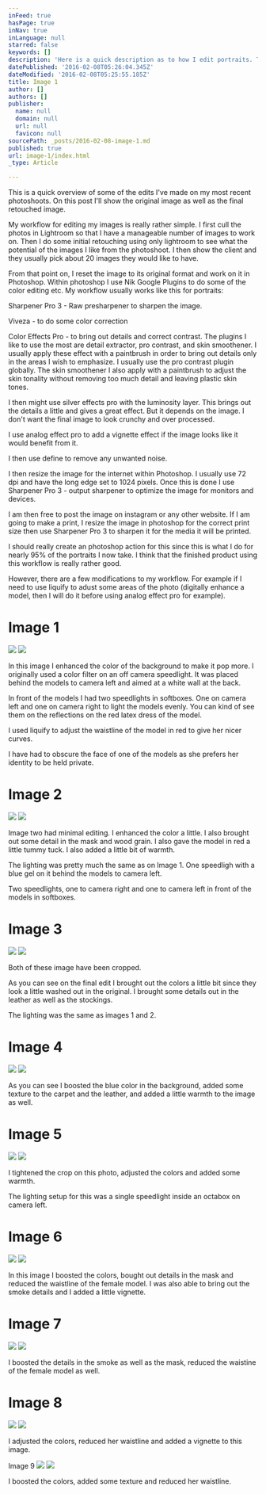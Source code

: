 ```yaml
---
inFeed: true
hasPage: true
inNav: true
inLanguage: null
starred: false
keywords: []
description: 'Here is a quick description as to how I edit portraits. These images are from a photoshoot I did for a client in Madrid, Spain.'
datePublished: '2016-02-08T05:26:04.345Z'
dateModified: '2016-02-08T05:25:55.185Z'
title: Image 1
author: []
authors: []
publisher:
  name: null
  domain: null
  url: null
  favicon: null
sourcePath: _posts/2016-02-08-image-1.md
published: true
url: image-1/index.html
_type: Article

---
```

This is a quick overview of some of the edits I've made on my most recent photoshoots.  On this post I'll show the original image as well as the final retouched image. 

My workflow for editing my images is really rather simple. I first cull the photos in Lightroom so that I have a manageable number of images to work on. Then I do some initial retouching using only lightroom to see what the potential of the images I like from the photoshoot. I then show the client and they usually pick about 20 images they would like to have.

From that point on, I reset the image to its original format and work on it in Photoshop. Within photoshop I use Nik Google Plugins to do some of the color editing etc. My workflow usually works like this for portraits:

Sharpener Pro 3 - Raw presharpener to sharpen the image.

Viveza - to do some color correction

Color Effects Pro - to bring out details and correct contrast. The plugins I like to use the most are detail extractor, pro contrast, and skin smoothener. I usually apply these effect with a paintbrush in order to bring out details only in the areas I wish to emphasize. I usually use the pro contrast plugin globally. The skin smoothener I also apply with a paintbrush to adjust the skin tonality without removing too much detail and leaving plastic skin tones.

I then might use silver effects pro with the luminosity layer. This brings out the details a little and gives a great effect. But it depends on the image. I don't want the final image to look crunchy and over processed.

I use analog effect pro to add a vignette effect if the image looks like it would benefit from it.

I then use define to remove any unwanted noise. 

I then resize the image for the internet within Photoshop. I usually use 72 dpi and have the long edge set to 1024 pixels. Once this is done I use Sharpener Pro 3 - output sharpener to optimize the image for monitors and devices. 

I am then free to post the image on instagram or any other website. If I am going to make a print, I resize the image in photoshop for the correct print size then use Sharpener Pro 3 to sharpen it for the media it will be printed.

I should really create an photoshop action for this since this is what I do for nearly 95% of the portraits I now take. I think that the finished product using this workflow is really rather good.

However, there are a few modifications to my workflow. For example if I need to use liquify to adust some areas of the photo (digitally enhance a model, then I will do it before using analog effect pro for example).

# Image 1
![](https://the-grid-user-content.s3-us-west-2.amazonaws.com/b0349937-0513-4879-9eb9-22c003d94c3d.jpg)
![](https://the-grid-user-content.s3-us-west-2.amazonaws.com/f81e0118-7e48-4d20-80b9-cb74688818e3.jpg)

In this image I enhanced the color of the background to make it pop more. I originally used a color filter on an off camera speedlight. It was placed behind the models to camera left and aimed at a white wall at the back.

In front of the models I had two speedlights in softboxes. One on camera left and one on camera right to light the models evenly. You can kind of see them on the reflections on the red latex dress of the model.

I used liquify to adjust the waistline of the model in red to give her nicer curves.

I have had to obscure the face of one of the models as she prefers her identity to be held private.

# Image 2
![](https://the-grid-user-content.s3-us-west-2.amazonaws.com/11f4ea79-15a9-4f5b-be86-4e3632726ffd.jpg)
![](https://the-grid-user-content.s3-us-west-2.amazonaws.com/90e83800-71b1-4a8f-904d-9c040a6e675b.jpg)

Image two had minimal editing. I enhanced the color a little. I also brought out some detail in the mask and wood grain. I also gave the model in red a little tummy tuck. I also added a little bit of warmth.

The lighting was pretty much the same as on Image 1\. One speedligh with a blue gel on it behind the models to camera left.

Two speedlights, one to camera right and one to camera left in front of the models in softboxes.

# Image 3
![](https://the-grid-user-content.s3-us-west-2.amazonaws.com/9ae0aab2-6db5-49d6-ab62-72caa43d98bb.jpg)
![](https://the-grid-user-content.s3-us-west-2.amazonaws.com/bbf114ad-3dde-41de-b373-22955ac3682d.jpg)

Both of these image have been cropped.

As you can see on the final edit I brought out the colors a little bit since they look a little washed out in the original. I brought some details out in the leather as well as the stockings.

The lighting was the same as images 1 and 2\.

# Image 4
![](https://the-grid-user-content.s3-us-west-2.amazonaws.com/6183fd81-204a-4ed1-bfa0-7902906fb958.jpg)
![](https://the-grid-user-content.s3-us-west-2.amazonaws.com/0df4ceab-bd00-4a11-86d9-5fed5146a509.jpg)

As you can see I boosted the blue color in the background, added some texture to the carpet and the leather, and added a little warmth to the image as well.

# Image 5
![](https://the-grid-user-content.s3-us-west-2.amazonaws.com/079a133e-65fa-460e-af9e-97eb85685150.jpg)
![](https://the-grid-user-content.s3-us-west-2.amazonaws.com/5ee55918-5a78-4566-bec5-0ac9eb7bd2ce.jpg)

I tightened the crop on this photo, adjusted the colors and added some warmth.

The lighting setup for this was a single speedlight inside an octabox on camera left.

# Image 6
![](https://the-grid-user-content.s3-us-west-2.amazonaws.com/687f084c-e3ec-4c8e-b8f2-4eb9119a197f.jpg)
![](https://the-grid-user-content.s3-us-west-2.amazonaws.com/dd9a1402-4533-431a-9dec-3a8f3460861c.jpg)

In this image I boosted the colors, bought out details in the mask and reduced the waistline of the female model. I was also able to bring out the smoke details and I added a little vignette.

# Image 7
![](https://the-grid-user-content.s3-us-west-2.amazonaws.com/839f9982-6890-47cd-8ff2-d77db45c5d46.jpg)
![](https://the-grid-user-content.s3-us-west-2.amazonaws.com/5d587fbb-0a7e-40e5-b69d-a11acaed6655.jpg)

I boosted the details in the smoke as well as the mask, reduced the waistine of the female model as well. 

# Image 8
![](https://the-grid-user-content.s3-us-west-2.amazonaws.com/3796a833-08b4-4cb0-a898-3495f72c5ad8.jpg)
![](https://the-grid-user-content.s3-us-west-2.amazonaws.com/6eabfd4a-7f27-4c87-bdc2-4aa8459ef5fe.jpg)

I adjusted the colors, reduced her waistline and added a vignette to this image.

Image 9
![](https://the-grid-user-content.s3-us-west-2.amazonaws.com/6dca53ab-cca5-45f5-993a-ec07bf10fb10.jpg)
![](https://the-grid-user-content.s3-us-west-2.amazonaws.com/07a6c80e-995e-4b2b-b5db-a17b201e0ef0.jpg)

I boosted the colors, added some texture and reduced her waistline.